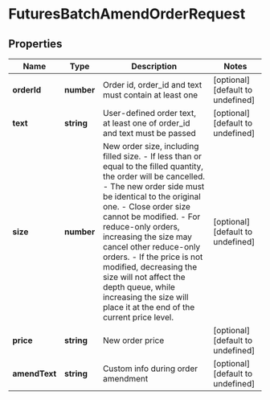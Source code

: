 # FuturesBatchAmendOrderRequest

## Properties

Name | Type | Description | Notes
------------ | ------------- | ------------- | -------------
**orderId** | **number** | Order id, order_id and text must contain at least one | [optional] [default to undefined]
**text** | **string** | User-defined order text, at least one of order_id and text must be passed | [optional] [default to undefined]
**size** | **number** | New order size, including filled size. - If less than or equal to the filled quantity, the order will be cancelled. - The new order side must be identical to the original one. - Close order size cannot be modified. - For reduce-only orders, increasing the size may cancel other reduce-only orders. - If the price is not modified, decreasing the size will not affect the depth queue, while increasing the size will place it at the end of the current price level. | [optional] [default to undefined]
**price** | **string** | New order price | [optional] [default to undefined]
**amendText** | **string** | Custom info during order amendment | [optional] [default to undefined]

